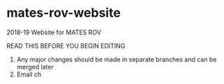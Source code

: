 # mates-rov-website
2018-19 Website for MATES ROV

READ THIS BEFORE YOU BEGIN EDITING
1. Any major changes should be made in separate branches and can be merged later
2. Email ch

